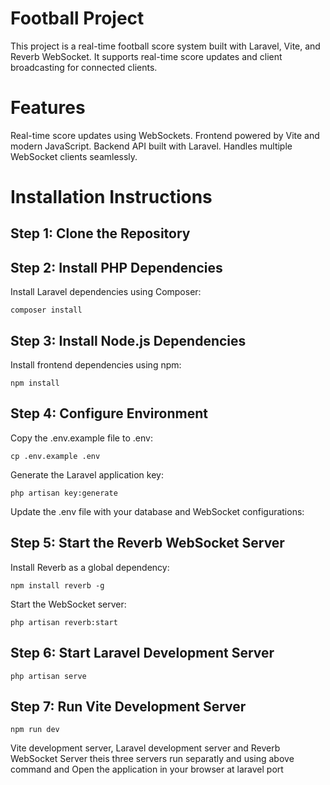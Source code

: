 # Football Project
This project is a real-time football score system built with Laravel, Vite, and Reverb WebSocket. It supports real-time score updates and client broadcasting for connected clients.

# Features
Real-time score updates using WebSockets.
Frontend powered by Vite and modern JavaScript.
Backend API built with Laravel.
Handles multiple WebSocket clients seamlessly.

# Installation Instructions
## Step 1: Clone the Repository

## Step 2: Install PHP Dependencies
Install Laravel dependencies using Composer:

    composer install

## Step 3: Install Node.js Dependencies
Install frontend dependencies using npm:

    npm install

## Step 4: Configure Environment
Copy the .env.example file to .env:

    cp .env.example .env

Generate the Laravel application key:

    php artisan key:generate

Update the .env file with your database and WebSocket configurations:

## Step 5: Start the Reverb WebSocket Server
Install Reverb as a global dependency:

    npm install reverb -g

Start the WebSocket server:

    php artisan reverb:start

## Step 6: Start Laravel Development Server

    php artisan serve

## Step 7: Run Vite Development Server

    npm run dev


Vite development server, Laravel development server and Reverb WebSocket Server theis three servers run separatly and using above command and Open the application in your browser at laravel port

